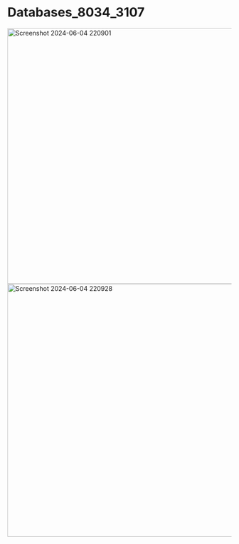 # Databases_8034_3107
<img width="575" alt="Screenshot 2024-06-04 220901" src="https://github.com/shlomitnech/Databases_8034_3107/assets/98982263/88e478b5-c8d5-4461-8d7b-286dc91fc75f">
<img width="569" alt="Screenshot 2024-06-04 220928" src="https://github.com/shlomitnech/Databases_8034_3107/assets/98982263/ad84bb66-ced5-47b1-b652-5fb002ba59a9">
